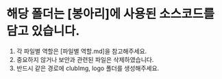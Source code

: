 # 해당 폴더는 [봉아리]에 사용된 소스코드를 담고 있습니다.

1. 각 파일별 역할은 [파일별 역할.md]을 참고해주세요.
2. 중요하지 않거나 보안과 관련된 파일은 삭제하였습니다.
3. 반드시 같은 경로에 clubImg, logo 폴더를 생성해주세요.
